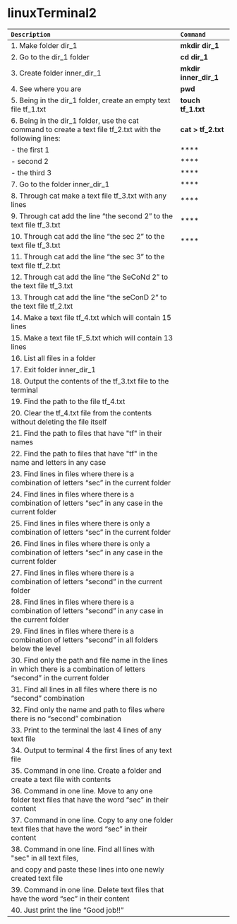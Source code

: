 # linuxTerminal2

| `Description` | `Command` |
| :---        |  :---  |
| 1. Make folder dir_1 | **mkdir dir_1** |
| 2. Go to the dir_1 folder | **cd dir_1** |
| 3. Create folder inner_dir_1 | **mkdir inner_dir_1** |
| 4. See where you are | **pwd** |
| 5. Being in the dir_1 folder, create an empty text file tf_1.txt | **touch tf_1.txt** |
| 6. Being in the dir_1 folder, use the cat command to create a text file tf_2.txt with the following lines: | **cat > tf_2.txt** |
|- the first 1 | **** |
|- second 2 | **** |
|- the third 3 | **** |
| 7. Go to the folder inner_dir_1 | **** |
| 8. Through cat make a text file tf_3.txt with any lines | **** |
| 9. Through cat add the line “the second 2” to the text file tf_3.txt | **** |
| 10. Through cat add the line “the sec 2” to the text file tf_3.txt | **** |
| 11. Through cat add the line “the sec 3” to the text file tf_2.txt | |
| 12. Through cat add the line “the SeCoNd 2” to the text file tf_3.txt | |
| 13. Through cat add the line “the seConD 2” to the text file tf_2.txt | |
| 14. Make a text file tf_4.txt which will contain 15 lines | |
| 15. Make a text file tF_5.txt which will contain 13 lines | |
| 16. List all files in a folder | |
| 17. Exit folder inner_dir_1 | |
| 18. Output the contents of the tf_3.txt file to the terminal | |
| 19. Find the path to the file tf_4.txt | |
| 20. Clear the tf_4.txt file from the contents without deleting the file itself | |
| 21. Find the path to files that have "tf" in their names | |
| 22. Find the path to files that have "tf" in the name and letters in any case | |
| 23. Find lines in files where there is a combination of letters “sec” in the current folder | |
| 24. Find lines in files where there is a combination of letters “sec” in any case in the current folder | |
| 25. Find lines in files where there is only a combination of letters “sec” in the current folder | |
| 26. Find lines in files where there is only a combination of letters “sec” in any case in the current folder | |
| 27. Find lines in files where there is a combination of letters “second” in the current folder | |
| 28. Find lines in files where there is a combination of letters “second” in any case in the current folder | |
| 29. Find lines in files where there is a combination of letters “second” in all folders below the level | |
| 30. Find only the path and file name in the lines in which there is a combination of letters “second” in the current folder | |
| 31. Find all lines in all files where there is no “second” combination | |
| 32. Find only the name and path to files where there is no “second” combination | |
| 33. Print to the terminal the last 4 lines of any text file | |
| 34. Output to terminal 4 the first lines of any text file | |
| 35. Command in one line. Create a folder and create a text file with contents | |
| 36. Command in one line. Move to any one folder text files that have the word “sec” in their content | |
| 37. Command in one line. Copy to any one folder text files that have the word “sec” in their content | |
| 38. Command in one line. Find all lines with "sec" in all text files, | |
| and copy and paste these lines into one newly created text file | |
| 39. Command in one line. Delete text files that have the word “sec” in their content | |
| 40. Just print the line “Good job!!” | |
